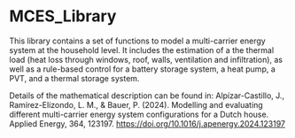 # MCES_Library
This library contains a set of functions to model a multi-carrier energy system at the household level. It includes the estimation of a the thermal load (heat loss through windows, roof, walls, ventilation and infiltration), as well as a rule-based control for a battery storage system, a heat pump, a PVT, and a thermal storage system.

Details of the mathematical description can be found in: Alpízar-Castillo, J., Ramírez-Elizondo, L. M., & Bauer, P. (2024). Modelling and evaluating different multi-carrier energy system configurations for a Dutch house. Applied Energy, 364, 123197. https://doi.org/10.1016/j.apenergy.2024.123197
